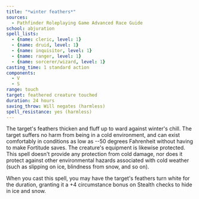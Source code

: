 ```yaml
---
title: "*winter feathers*"
sources:
  - Pathfinder Roleplaying Game Advanced Race Guide
school: abjuration
spell_lists:
  - {name: cleric, level: 1}
  - {name: druid, level: 1}
  - {name: inquisitor, level: 1}
  - {name: ranger, level: 1}
  - {name: sorcerer/wizard, level: 1}
casting_time: 1 standard action
components:
  - V
  - S
range: touch
target: feathered creature touched
duration: 24 hours
saving_throw: Will negates (harmless)
spell_resistance: yes (harmless)
---
```


The target's feathers thicken and fluff up to ward against winter's chill. The target suffers no harm from being in a cold environment, and can exist comfortably in conditions as low as --50 degrees Fahrenheit without having to make Fortitude saves. The creature's equipment is likewise protected. This spell doesn't provide any protection from cold damage, nor does it protect against other environmental hazards associated with cold weather (such as slipping on ice, blindness from snow, and so on).

When you cast this spell, you may have the target's feathers turn white for the duration, granting it a +4 circumstance bonus on Stealth checks to hide in ice and snow.
